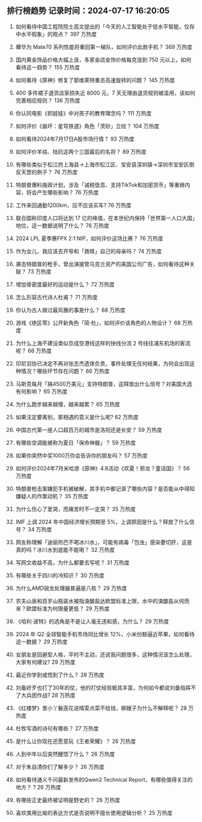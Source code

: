 
## 排行榜趋势 记录时间：2024-07-17 16:20:05
  
  1. 如何看待中国工程院院士高文提出的「今天的人工智能处于低水平智能，仅存中水平假象」的观点？ 397 万热度
    
  2. 曝华为 Mate70 系列性能将重回第一梯队，如何评价此款手机？ 369 万热度
    
  3. 国内黄金饰品价格大幅上涨，多家金店金饰价格每克涨到 750 元以上，如何看待这一趋势？ 155 万热度
    
  4. 如何看待《原神》修复了那维莱特重击高速旋转的问题？ 145 万热度
    
  5. 400 多件裙子退货店家损失近 8000 元，7 天无理由退货规则被滥用，该如何完善相应规则？ 136 万热度
    
  6. 你认同电影《抓娃娃》中对孩子的教育理念吗？ 111 万热度
    
  7. 如何评价《崩坏：星穹铁道》角色「灵砂」立绘？ 104 万热度
    
  8. 如何看待2024年7月17日A股市场行情？ 93 万热度
    
  9. 如何评价羊祜、陆抗这两个三国最后的名将？ 89 万热度
    
  10. 有哪些类似于松江府上海县→上海市松江区、宝安县深圳镇→深圳市宝安区倒反天罡的例子？ 76 万热度
    
  11. 特朗普爆料施政计划，涉及「减税低息、支持TikTok和加密货币」等重磅内容，将会产生哪些影响？ 76 万热度
    
  12. 工作来回通勤1200km，应不应该买车? 76 万热度
    
  13. 联合国称印度人口将达到 17 亿的峰值，在本世纪内保持「世界第一人口大国」地位，这一数据说明了什么？ 76 万热度
    
  14. 2024 LPL 夏季赛FPX 2:1 NIP，如何评价这场比赛？ 76 万热度
    
  15. 作为女儿，我应该去开导和「救赎」自己的母亲吗？ 74 万热度
    
  16. 袭击特朗普的枪手，曾出演接管乌克兰资产的美国公司广告，如何看待这种关联？ 73 万热度
    
  17. 增加骨密度最好的运动是什么？ 72 万热度
    
  18. 怎么形容古代诗人杜甫？ 71 万热度
    
  19. 你认为古人做过最风雅的事是什么？ 68 万热度
    
  20. 游戏《绝区零》公开新角色「简·杜」，如何评价该角色的人物设计？ 68 万热度
    
  21. 为什么上海不建设类似京成空港线这样的快线分流 2 号线往浦东机场的客流呢？ 66 万热度
    
  22. 印尼羽协已决定不再对张志杰遗体负责，事件处理无任何结果，为何会出现这种情况？哪些环节存在问题？ 66 万热度
    
  23. 马斯克每月「捐4500万美元」支持特朗普，这释放出什么信号？对美国大选有何影响？ 65 万热度
    
  24. 为什么跑步越来越慢，越来越累？ 65 万热度
    
  25. 如果注定要离别，那相遇的意义是什么呢? 62 万热度
    
  26. 中国古代第一座人口超百万的城市是洛阳还是长安？ 59 万热度
    
  27. 有哪些空调能被称为夏日「保命神器」？ 59 万热度
    
  28. 如果你突然中奖1000万你会告诉你的朋友吗？ 57 万热度
    
  29. 如何评价2024年7月米哈游《原神》4.8活动《欢夏！邪龙？童话国》？ 56 万热度
    
  30. 特朗普枪击案嫌犯手机被破解，其手机中都记录了哪些内容？是否能从中得知嫌疑人的作案动机？ 35 万热度
    
  31. 为什么伤心了爱哭，而痛苦时不一定哭？ 35 万热度
    
  32. IMF 上调 2024 年中国经济增长预期至 5%，上调原因是什么？释放了什么信号？ 34 万热度
    
  33. 网友称理解「迪丽热巴不喝冰川水」，可能有病毒「包虫」感染要切肝，这是真的吗？冰川水到底能不能喝？ 32 万热度
    
  34. 写网文收益不高，为什么都要去写呢？ 31 万热度
    
  35. 有哪些关于四川的冷知识？ 30 万热度
    
  36. 为什么AMD锐龙处理器普遍是八核？ 29 万热度
    
  37. 农夫山泉和百岁山瓶装水被指溴酸盐达欧盟标准上限，水中的溴酸盐从何而来？欧盟标准为何限量更低？ 29 万热度
    
  38. 《哈利·波特》的选角是不是让人毫无违和感，为什么？ 29 万热度
    
  39. 2024 年 Q2 全球智能手机市场同比增长 12%，小米份额逼近苹果，如何看待这一数据？ 29 万热度
    
  40. 女朋友是回避型人格，平时不主动，还说我问题很多，这种情况该怎么处理，大家有何建议? 29 万热度
    
  41. 最近你学到或悟到了什么？ 28 万热度
    
  42. 刘备好歹也打了30年的仗，他的打仗经验极其丰富，为何如今都说刘备指挥不了大兵团作战? 28 万热度
    
  43. 《红楼梦》里小丫鬟莲花说晴雯点菜不给钱，柳嫂子为什么不解释呢？ 28 万热度
    
  44. 杜牧写酒的诗句有哪些？ 27 万热度
    
  45. 是什么让你现在还愿意玩《王者荣耀》？ 26 万热度
    
  46. 人到中年以后突然醒悟了什么？ 26 万热度
    
  47. 对于朱自清你们了解多少？ 26 万热度
    
  48. 如何看待通义千问最新发布的Qwen2 Technical Report，有哪些值得关注的地方？ ? 26 万热度
    
  49. 有哪些正史最终被证明是野史的？ 26 万热度
    
  50. 喜欢类用比喻的表达方式是否说明不擅长使用逻辑分析？ 25 万热度
    